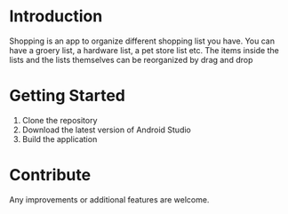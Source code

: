 # Introduction 
Shopping is an app to organize different shopping list you have. You can have a groery list, a hardware list, a pet store list etc. 
The items inside the lists and the lists themselves can be reorganized by drag and drop
# Getting Started
1.  Clone the repository
2.	Download the latest version of Android Studio
3.	Build the application

# Contribute
Any improvements or additional features are welcome.  